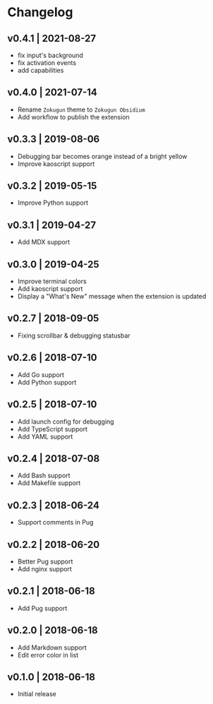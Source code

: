 # Changelog

## v0.4.1 | 2021-08-27
- fix input's background
- fix activation events
- add capabilities

## v0.4.0 | 2021-07-14

- Rename `Zokugun` theme to `Zokugun Obsidium`
- Add workflow to publish the extension

## v0.3.3 | 2019-08-06

- Debugging bar becomes orange instead of a bright yellow
- Improve kaoscript support

## v0.3.2 | 2019-05-15

- Improve Python support

## v0.3.1 | 2019-04-27

- Add MDX support

## v0.3.0 | 2019-04-25

- Improve terminal colors
- Add kaoscript support
- Display a "What's New" message when the extension is updated

## v0.2.7 | 2018-09-05

- Fixing scrollbar & debugging statusbar

## v0.2.6 | 2018-07-10

- Add Go support
- Add Python support

## v0.2.5 | 2018-07-10

- Add launch config for debugging
- Add TypeScript support
- Add YAML support

## v0.2.4 | 2018-07-08

- Add Bash support
- Add Makefile support

## v0.2.3 | 2018-06-24

- Support comments in Pug

## v0.2.2 | 2018-06-20

- Better Pug support
- Add nginx support

## v0.2.1 | 2018-06-18

- Add Pug support

## v0.2.0 | 2018-06-18

- Add Markdown support
- Edit error color in list

## v0.1.0 | 2018-06-18

- Initial release